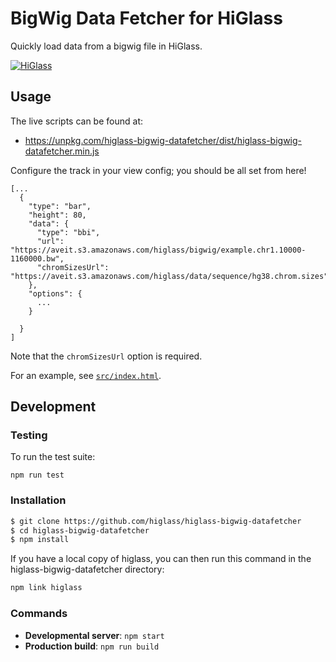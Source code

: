 # BigWig Data Fetcher for HiGlass

Quickly load data from a bigwig file in HiGlass.

[![HiGlass](https://img.shields.io/badge/higlass-🌸-brightgreen.svg)](http://higlass.io)


## Usage

The live scripts can be found at:

- https://unpkg.com/higlass-bigwig-datafetcher/dist/higlass-bigwig-datafetcher.min.js

Configure the track in your view config; you should be all set from here!

```
[...
  {
    "type": "bar",
    "height": 80,
    "data": {
      "type": "bbi",
      "url": "https://aveit.s3.amazonaws.com/higlass/bigwig/example.chr1.10000-1160000.bw",
      "chromSizesUrl": "https://aveit.s3.amazonaws.com/higlass/data/sequence/hg38.chrom.sizes",
    },
    "options": {
      ...
    }
    
  }
]
```

Note that the `chromSizesUrl` option is required.

For an example, see [`src/index.html`](src/index.html).


## Development

### Testing

To run the test suite:

```
npm run test
```

### Installation

```bash
$ git clone https://github.com/higlass/higlass-bigwig-datafetcher
$ cd higlass-bigwig-datafetcher
$ npm install
```

If you have a local copy of higlass, you can then run this command in the higlass-bigwig-datafetcher directory:

```bash
npm link higlass
```

### Commands

- **Developmental server**: `npm start`
- **Production build**: `npm run build`
